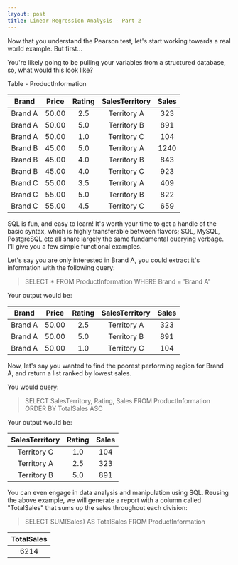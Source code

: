 ```yaml
---
layout: post
title: Linear Regression Analysis - Part 2
---
```


Now that you understand the Pearson test, let's start working towards a real world example. But first...

You're likely going to be pulling your variables from a structured database, so, what would this look like?

Table - ProductInformation

| Brand | Price | Rating | SalesTerritory | Sales |
|:------:|:-----:|:-----:|:---------------:|:-----:|
|Brand A| 50.00 | 2.5 | Territory A| 323|
|Brand A| 50.00 | 5.0 | Territory B| 891|
|Brand A| 50.00 | 1.0 | Territory C| 104|
|Brand B| 45.00 | 5.0 | Territory A| 1240|
|Brand B| 45.00 | 4.0 | Territory B| 843|
|Brand B| 45.00 | 4.0 | Territory C| 923|
|Brand C| 55.00 | 3.5 | Territory A| 409 |
|Brand C| 55.00 | 5.0 | Territory B| 822| 
|Brand C| 55.00 | 4.5 | Territory C| 659 |

SQL is fun, and easy to learn! It's worth your time to get a handle of the basic syntax, which is highly transferable between
flavors; SQL, MySQL, PostgreSQL etc all share largely the same fundamental querying verbage. I'll give you a few simple functional
examples.

Let's say you are only interested in Brand A, you could extract it's information with the following query:

>SELECT * FROM ProductInformation WHERE Brand = 'Brand A'

Your output would be:

| Brand | Price | Rating | SalesTerritory | Sales |
|:------:|:-----:|:-----:|:---------------:|:-----:|
|Brand A| 50.00 | 2.5 | Territory A| 323|
|Brand A| 50.00 | 5.0 | Territory B| 891|
|Brand A| 50.00 | 1.0 | Territory C| 104|

Now, let's say you wanted to find the poorest performing region for Brand A, and return a list ranked by lowest sales.

You would query:

>SELECT SalesTerritory, Rating, Sales FROM ProductInformation ORDER BY TotalSales ASC

Your output would be:

|SalesTerritory | Rating | Sales |
|:-:|:-:|:-:|
|Territory C|  1.0 | 104|
|Territory A|  2.5 | 323|
|Territory B|  5.0 | 891|

You can even engage in data analysis and manipulation using SQL. Reusing the above example, we will generate a report with
a column called "TotalSales" that sums up the sales throughout each division:

>SELECT SUM(Sales) AS TotalSales FROM ProductInformation

|TotalSales|
|:-:|
|6214|

